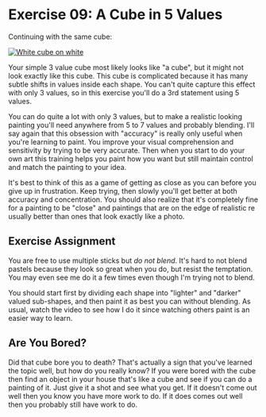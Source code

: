 Exercise 09: A Cube in 5 Values
===============================

Continuing with the same cube:

[![White cube on white](https://s3.amazonaws.com/photos.learnartthehardway.com/basic_shapes/tiny/cube_white_on_white.JPG)](https://s3.amazonaws.com/photos.learnartthehardway.com/basic_shapes/large/cube_white_on_white.JPG)

Your simple 3 value cube most likely looks like "a cube", but it might not look exactly like this cube.  This cube is complicated because it has many subtle shifts in values inside each shape.  You can't quite capture this effect with only 3 values, so in this exercise you'll do a 3rd statement using 5 values. 

You can do quite a lot with only 3 values, but to make a realistic looking painting you'll need anywhere from 5 to 7 values and probably blending.  I'll say again that this obsession with "accuracy" is really only useful when you're learning to paint.  You improve your visual comprehension and sensitivity by trying to be very accurate.  Then when you start to do your own art this training helps you paint how you want but still maintain control and match the painting to your idea.

It's best to think of this as a game of getting as close as you can before you give up in frustration.  Keep trying, then slowly you'll get better at both accuracy and concentration.  You should also realize that it's completely fine for a painting to be "close" and paintings that are on the edge of realistic re usually better than ones that look exactly like a photo.

Exercise Assignment
-------------------

You are free to use multiple sticks but *do not blend*.   It's hard to not blend pastels because they look so great when you do, but resist the temptation.  You may even see me do it a few times even though I'm trying not to blend.

You should start first by dividing each shape into "lighter" and "darker" valued sub-shapes, and then paint it as best you can without blending.  As usual, watch the video to see how I do it since watching others paint is an easier way to learn.

Are You Bored?
--------------

Did that cube bore you to death?  That's actually a sign that you've learned the topic well, but how do you really know?  If you were bored with the cube then find an object in your house that's like a cube and see if you can do a painting of it.  Just give it a shot and see what you get.  If it doesn't come out well then you know you have more work to do.  If it does comes out well then you probably still have work to do.

